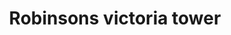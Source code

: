 ---
title: "Robinsons victoria tower"
url: /quezon-city/robinsons-victoria-tower/
shop: supermarket
---